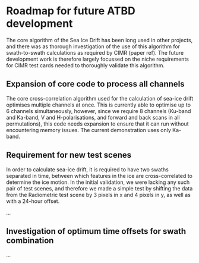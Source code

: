 # Roadmap for future ATBD development

The core algorithm of the Sea Ice Drift has been long used in other projects,
and there was as thorough investigation of the use of this algorithm for
swath-to-swath calculations as required by CIMR (paper ref). The future
development work is therefore largely focussed on the niche requirements
for CIMR test cards needed to thoroughly validate this algorithm.

## Expansion of core code to process all channels

The core cross-correlation algorithm used for the calculation of sea-ice
drift optimises multiple channels at once. This is currently able to optimise
up to 6 channels simultaneously, however, since we require 8 channels (Ku-band
and Ka-band, V and H-polarisations, and forward and back scans in all
permutations), this code needs expansion to ensure that it can run without
encountering memory issues. The current demonstration uses only Ka-band.

## Requirement for new test scenes

In order to calculate sea-ice drift, it is required to have two swaths
separated in time, between which features in the ice are cross-correlated
to determine the ice motion. In the initial validation, we were lacking any
such pair of test scenes, and therefore we made a simple test by shifting
the data from the Radiometric test scene by 3 pixels in x and 4 pixels in
y, as well as with a 24-hour offset.

...

## Investigation of optimum time offsets for swath combination

...